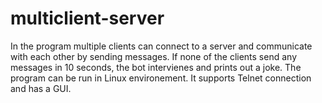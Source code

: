 # multiclient-server

In the program multiple clients can connect to a server and communicate with each other by sending messages. If none of the clients send any messages in 10 seconds, the bot intervienes and prints out a joke.
The program can be run in Linux environement. It supports Telnet connection and has a GUI.
